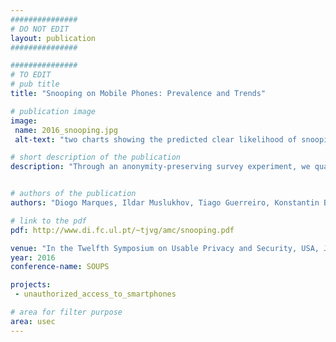 ```yaml
---
###############
# DO NOT EDIT
layout: publication
###############

###############
# TO EDIT
# pub title
title: "Snooping on Mobile Phones: Prevalence and Trends"

# publication image
image:
 name: 2016_snooping.jpg
 alt-text: "two charts showing the predicted clear likelihood of snooping according to age and depth of adoption" # provide a short description for the image #a11y

# short description of the publication
description: "Through an anonymity-preserving survey experiment, we quantify the pervasiveness of snooping attacks, defined as "looking through someone else’s phone without their permission." We estimated the 1-year prevalence to be 31% in an online participant pool. Weighted to the U.S. population, the data indicates that 1 in 5 adults snooped on at least one other person’s phone, just in the year before the survey was conducted."


# authors of the publication
authors: "Diogo Marques, Ildar Muslukhov, Tiago Guerreiro, Konstantin Beznosov, Luis Carrico"

# link to the pdf
pdf: http://www.di.fc.ul.pt/~tjvg/amc/snooping.pdf

venue: "In the Twelfth Symposium on Usable Privacy and Security, USA, June, 2016"
year: 2016
conference-name: SOUPS

projects:
 - unauthorized_access_to_smartphones

# area for filter purpose
area: usec
---
```

